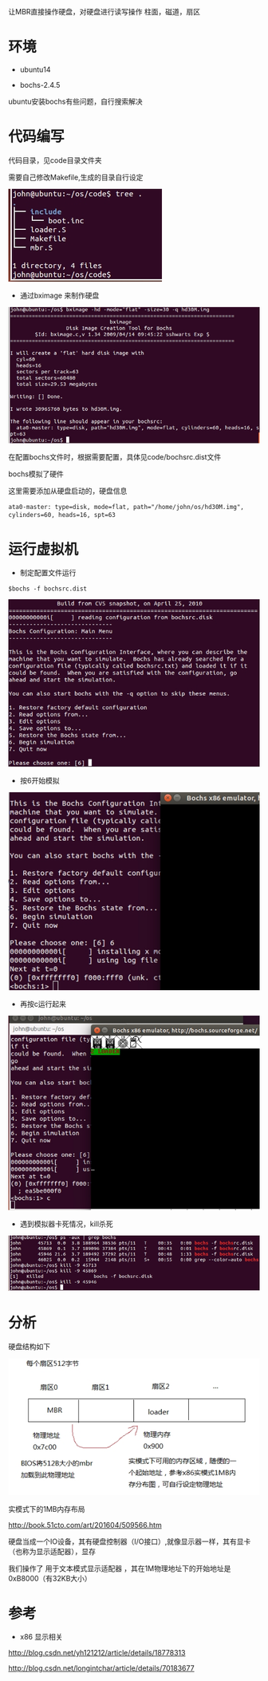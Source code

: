 
让MBR直接操作硬盘，对硬盘进行读写操作
柱面，磁道，扇区



# 环境

* ubuntu14

* bochs-2.4.5

ubuntu安装bochs有些问题，自行搜索解决

# 代码编写

代码目录，见code目录文件夹

需要自己修改Makefile,生成的目录自行设定

![](../02_mbr_hd/imgs/code_directory.jpg)

* 通过bximage 来制作硬盘

![](../02_mbr_hd/imgs/bximage.jpg)

在配置bochs文件时，根据需要配置，具体见code/bochsrc.dist文件

bochs模拟了硬件

这里需要添加从硬盘启动的，硬盘信息
```
ata0-master: type=disk, mode=flat, path="/home/john/os/hd30M.img", cylinders=60, heads=16, spt=63
```

# 运行虚拟机

* 制定配置文件运行
```
$bochs -f bochsrc.dist
```

![](../02_mbr_hd/imgs/start.jpg)

* 按6开始模拟

![](../02_mbr_hd/imgs/start2.jpg)

* 再按c运行起来

![](../02_mbr_hd/imgs/os.jpg)

* 遇到模拟器卡死情况，kill杀死

![](../02_mbr_hd/imgs/kill.jpg)

# 分析

硬盘结构如下

![](../02_mbr_hd/imgs/xx.jpg)

实模式下的1MB内存布局

http://book.51cto.com/art/201604/509566.htm

硬盘当成一个IO设备，其有硬盘控制器（I/O接口）,就像显示器一样，其有显卡（也称为显示适配器），显存

我们操作了 用于文本模式显示适配器 ，其在1M物理地址下的开始地址是 0xB8000（有32KB大小）


# 参考

* x86 显示相关

http://blog.csdn.net/yh121212/article/details/18778313

http://blog.csdn.net/longintchar/article/details/70183677